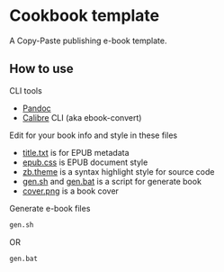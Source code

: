 # Cookbook template

A Copy-Paste publishing e-book template.

## How to use 

CLI tools

 * [Pandoc](https://pandoc.org/)
 * [Calibre](https://calibre-ebook.com/) CLI (aka ebook-convert)

Edit for your book info and style in these files

 * [title.txt](/title.txt) is for EPUB metadata
 * [epub.css](/epub.css) is EPUB document style
 * [zb.theme](/zb.theme) is a syntax highlight style for source code
 * [gen.sh](/gen.sh) and [gen.bat](/gen.bat) is a script for generate book
 * [cover.png](/images/cover.png) is a book cover

Generate e-book files

```bash
gen.sh
```

OR

```cmd
gen.bat
```